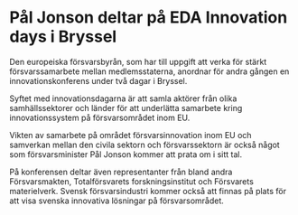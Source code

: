 # Pål Jonson deltar på EDA Innovation days i Bryssel

Den europeiska försvarsbyrån, som har till uppgift att verka för stärkt försvarssamarbete mellan medlemsstaterna, anordnar för andra gången en innovationskonferens under två dagar i Bryssel.

Syftet med innovationsdagarna är att samla aktörer från olika samhällssektorer och länder för att underlätta samarbete kring innovationssystem på försvarsområdet inom EU.

Vikten av samarbete på området försvarsinnovation inom EU och samverkan mellan den civila sektorn och försvarssektorn är också något som försvarsminister Pål Jonson kommer att prata om i sitt tal.

På konferensen deltar även representanter från bland andra Försvarsmakten, Totalförsvarets forskningsinstitut och Försvarets materielverk. Svensk försvarsindustri kommer också att finnas på plats för att visa svenska innovativa lösningar på försvarsområdet.
